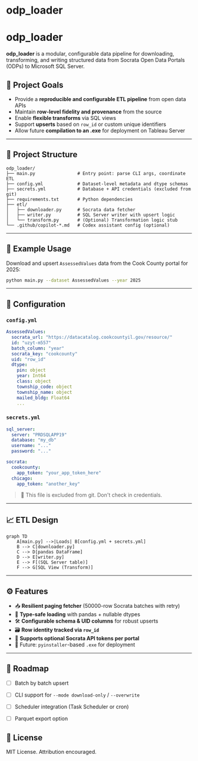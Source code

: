 # odp_loader
# odp\_loader

**odp\_loader** is a modular, configurable data pipeline for downloading, transforming, and writing structured data from Socrata Open Data Portals (ODPs) to Microsoft SQL Server.

## 🧭 Project Goals

* Provide a **reproducible and configurable ETL pipeline** from open data APIs
* Maintain **row-level fidelity and provenance** from the source
* Enable **flexible transforms** via SQL views
* Support **upserts** based on `row_id` or custom unique identifiers
* Allow future **compilation to an .exe** for deployment on Tableau Server

---

## 📂 Project Structure

```
odp_loader/
├── main.py                # Entry point: parse CLI args, coordinate ETL
├── config.yml             # Dataset-level metadata and dtype schemas
├── secrets.yml            # Database + API credentials (excluded from git)
├── requirements.txt       # Python dependencies
├── etl/
│   ├── downloader.py      # Socrata data fetcher
│   ├── writer.py          # SQL Server writer with upsert logic
│   └── transform.py       # (Optional) Transformation logic stub
└── .github/copilot-*.md   # Codex assistant config (optional)
```

---

## 🧪 Example Usage

Download and upsert `AssessedValues` data from the Cook County portal for 2025:

```bash
python main.py --dataset AssessedValues --year 2025
```

---

## 🔧 Configuration

### `config.yml`

```yaml
AssessedValues:
  socrata_url: "https://datacatalog.cookcountyil.gov/resource/"
  id: "uzyt-m557"
  batch_column: "year"
  socrata_key: "cookcounty"
  uid: "row_id"
  dtype:
    pin: object
    year: Int64
    class: object
    township_code: object
    township_name: object
    mailed_bldg: Float64
    ...
```

### `secrets.yml`

```yaml
sql_server:
  server: "PRDSQLAPP19"
  database: "my_db"
  username: "..."
  password: "..."

socrata:
  cookcounty:
    app_token: "your_app_token_here"
  chicago:
    app_token: "another_key"
```

> 🚫 This file is excluded from git. Don't check in credentials.

---

## 📈 ETL Design

```mermaid
graph TD
    A[main.py] -->|Loads| B[config.yml + secrets.yml]
    B --> C[downloader.py]
    C --> D[pandas DataFrame]
    D --> E[writer.py]
    E --> F[(SQL Server table)]
    F --> G[SQL View (Transform)]
```

---

## ⚙️ Features

* 📥 **Resilient paging fetcher** (50000-row Socrata batches with retry)
* 🧪 **Type-safe loading** with pandas + nullable dtypes
* 🛠️ **Configurable schema & UID columns** for robust upserts
* 🗃️ **Row identity tracked via `row_id`**
* 🔐 **Supports optional Socrata API tokens per portal**
* 🚀 Future: `pyinstaller`-based `.exe` for deployment

---

## 📌 Roadmap

* [ ] Batch by batch upsert
* [ ] CLI support for `--mode download-only` / `--overwrite`
* [ ] Scheduler integration (Task Scheduler or cron)
* [ ] Parquet export option



## 🪪 License

MIT License. Attribution encouraged.
